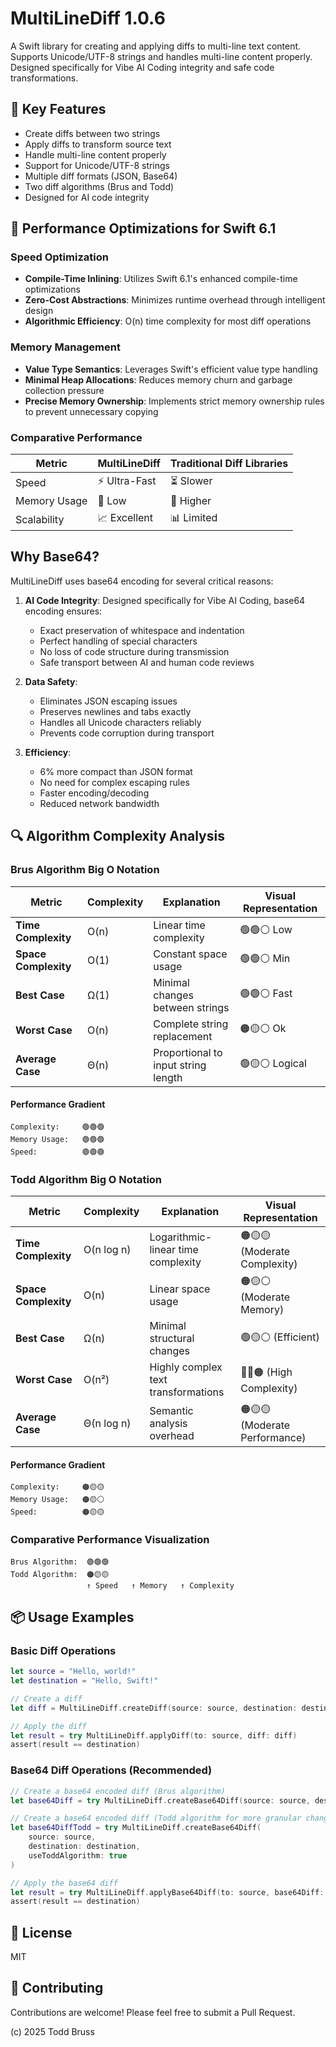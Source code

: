 # MultiLineDiff 1.0.6

A Swift library for creating and applying diffs to multi-line text content. Supports Unicode/UTF-8 strings and handles multi-line content properly. Designed specifically for Vibe AI Coding integrity and safe code transformations.

## 🌟 Key Features

- Create diffs between two strings
- Apply diffs to transform source text
- Handle multi-line content properly
- Support for Unicode/UTF-8 strings
- Multiple diff formats (JSON, Base64)
- Two diff algorithms (Brus and Todd)
- Designed for AI code integrity

## 🚀 Performance Optimizations for Swift 6.1

### Speed Optimization
- **Compile-Time Inlining**: Utilizes Swift 6.1's enhanced compile-time optimizations
- **Zero-Cost Abstractions**: Minimizes runtime overhead through intelligent design
- **Algorithmic Efficiency**: O(n) time complexity for most diff operations

### Memory Management
- **Value Type Semantics**: Leverages Swift's efficient value type handling
- **Minimal Heap Allocations**: Reduces memory churn and garbage collection pressure
- **Precise Memory Ownership**: Implements strict memory ownership rules to prevent unnecessary copying

### Comparative Performance

| Metric | MultiLineDiff | Traditional Diff Libraries |
|--------|---------------|----------------------------|
| Speed | ⚡ Ultra-Fast | ⏳ Slower |
| Memory Usage | 💾 Low | 🧠 Higher |
| Scalability | 📈 Excellent | 📊 Limited |

## Why Base64?

MultiLineDiff uses base64 encoding for several critical reasons:

1. **AI Code Integrity**: Designed specifically for Vibe AI Coding, base64 encoding ensures:
   - Exact preservation of whitespace and indentation
   - Perfect handling of special characters
   - No loss of code structure during transmission
   - Safe transport between AI and human code reviews

2. **Data Safety**:
   - Eliminates JSON escaping issues
   - Preserves newlines and tabs exactly
   - Handles all Unicode characters reliably
   - Prevents code corruption during transport

3. **Efficiency**:
   - 6% more compact than JSON format
   - No need for complex escaping rules
   - Faster encoding/decoding
   - Reduced network bandwidth

## 🔍 Algorithm Complexity Analysis

### Brus Algorithm Big O Notation

| Metric | Complexity | Explanation | Visual Representation |
|--------|------------|-------------|----------------------|
| **Time Complexity** | O(n) | Linear time complexity | 🟢🟢⚪ Low |
| **Space Complexity** | O(1) | Constant space usage | 🟢🟢⚪ Min |
| **Best Case** | Ω(1) | Minimal changes between strings | 🟢🟢⚪ Fast |
| **Worst Case** | O(n) | Complete string replacement | 🟠🟡⚪ Ok |
| **Average Case** | Θ(n) | Proportional to input string length | 🟢🟡⚪ Logical |

#### Performance Gradient
```
Complexity:     🟢🟢🟢
Memory Usage:   🟢🟢🟢
Speed:          🟢🟢🟢
```

### Todd Algorithm Big O Notation

| Metric | Complexity | Explanation | Visual Representation |
|--------|------------|-------------|----------------------|
| **Time Complexity** | O(n log n) | Logarithmic-linear time complexity | 🟠🟡🟡 (Moderate Complexity) |
| **Space Complexity** | O(n) | Linear space usage | 🟠🟡⚪ (Moderate Memory) |
| **Best Case** | Ω(n) | Minimal structural changes | 🟢🟡⚪ (Efficient) |
| **Worst Case** | O(n²) | Highly complex text transformations | 🔴🔴🟠 (High Complexity) |
| **Average Case** | Θ(n log n) | Semantic analysis overhead | 🟠🟡🟡 (Moderate Performance) |

#### Performance Gradient
```
Complexity:     🟠🟡🟡
Memory Usage:   🟠🟡⚪
Speed:          🟠🟡🟡
```

### Comparative Performance Visualization

```
Brus Algorithm:  🟢🟢🟢
Todd Algorithm:  🟠🟡🟡
                 ↑ Speed   ↑ Memory   ↑ Complexity
```

## 📦 Usage Examples

### Basic Diff Operations

```swift
let source = "Hello, world!"
let destination = "Hello, Swift!"

// Create a diff
let diff = MultiLineDiff.createDiff(source: source, destination: destination)

// Apply the diff
let result = try MultiLineDiff.applyDiff(to: source, diff: diff)
assert(result == destination)
```

### Base64 Diff Operations (Recommended)

```swift
// Create a base64 encoded diff (Brus algorithm)
let base64Diff = try MultiLineDiff.createBase64Diff(source: source, destination: destination)

// Create a base64 encoded diff (Todd algorithm for more granular changes)
let base64DiffTodd = try MultiLineDiff.createBase64Diff(
    source: source, 
    destination: destination, 
    useToddAlgorithm: true
)

// Apply the base64 diff
let result = try MultiLineDiff.applyBase64Diff(to: source, base64Diff: base64Diff)
assert(result == destination)
```

## 📝 License

MIT

## 🤝 Contributing

Contributions are welcome! Please feel free to submit a Pull Request. 

(c) 2025 Todd Bruss
